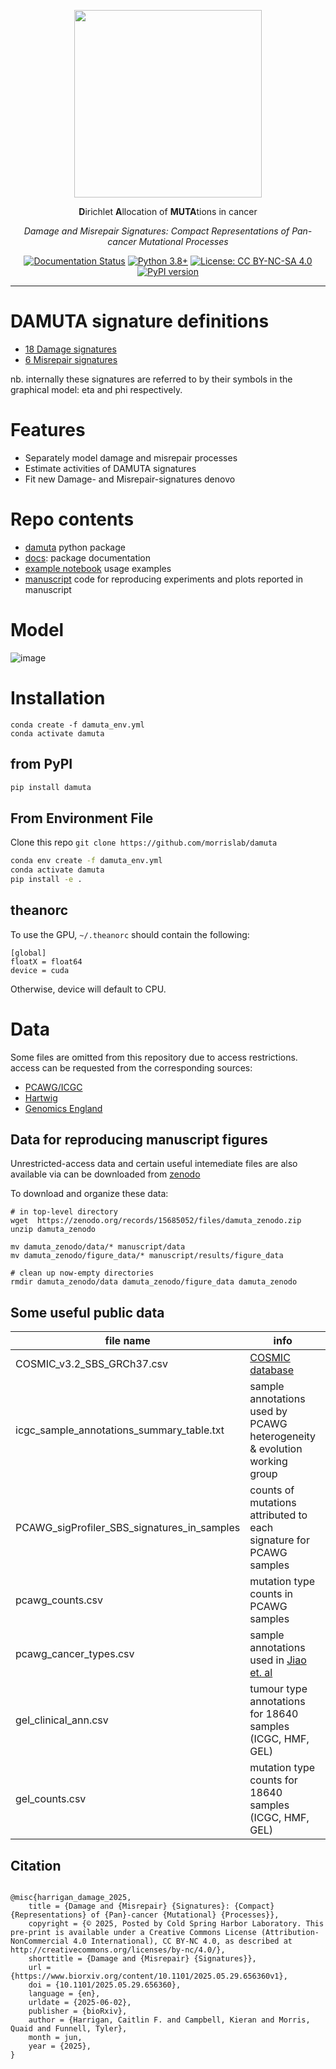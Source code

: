 
<div align="center">

<p align="center"><img src="https://github.com/user-attachments/assets/4373ce68-13ee-4f8d-a1d9-229c4be8942a" width=300px /></p>

**D**irichlet **A**llocation of **MUTA**tions in cancer 

*Damage and Misrepair Signatures: Compact Representations of Pan-cancer Mutational Processes*

[![Documentation Status](https://readthedocs.org/projects/damuta/badge/?version=latest)](https://damuta.readthedocs.io/en/latest/?badge=latest)
[![Python 3.8+](https://img.shields.io/badge/python-3.8+-blue.svg)](https://www.python.org/downloads/)
[![License: CC BY-NC-SA 4.0](https://img.shields.io/badge/License-CC%20BY--NC--SA%204.0-lightgrey.svg)](https://creativecommons.org/licenses/by-nc-sa/4.0/)
[![PyPI version](https://badge.fury.io/py/damuta.svg)](https://badge.fury.io/py/damuta) 

</div>

---


# DAMUTA signature definitions

* [18 Damage signatures](https://raw.githubusercontent.com/morrislab/damuta/refs/heads/main/docs/examples/example_data/damage_signatures.csv)
* [6 Misrepair signatures](https://raw.githubusercontent.com/morrislab/damuta/refs/heads/main/docs/examples/example_data/misrepair_signatures.csv)

nb. internally these signatures are referred to by their symbols in the graphical model: eta and phi respectively.

# Features

* Separately model damage and misrepair processes
* Estimate activities of DAMUTA signatures
* Fit new Damage- and Misrepair-signatures denovo

# Repo contents

- [damuta](./damuta) python package
- [docs](./docs): package documentation
- [example notebook](./docs/examples/) usage examples
- [manuscript](./docs/examples/) code for reproducing experiments and plots reported in manuscript


# Model


![image](https://user-images.githubusercontent.com/23587234/140100948-98f10395-2bdb-4cf5-ac8b-fd66396d8d7f.png)

# Installation



```
conda create -f damuta_env.yml
conda activate damuta
```

## from PyPI

```bash
pip install damuta
```

## From Environment File

Clone this repo `git clone https://github.com/morrislab/damuta`


```bash
conda env create -f damuta_env.yml
conda activate damuta
pip install -e .
```

## theanorc

To use the GPU, `~/.theanorc` should contain the following:

```
[global]
floatX = float64
device = cuda
```

Otherwise, device will default to CPU. 


# Data

Some files are omitted from this repository due to access restrictions. access can be requested from the corresponding sources: 

* [PCAWG/ICGC](https://platform.icgc-argo.org/)
* [Hartwig](https://www.hartwigmedicalfoundation.nl)
* [Genomics England](https://www.genomicsengland.co.uk/)


## Data for reproducing manuscript figures

Unrestricted-access data and certain useful intemediate files are also available via can be downloaded from [zenodo](https://zenodo.org/records/15685052)

To download and organize these data:

```
# in top-level directory
wget  https://zenodo.org/records/15685052/files/damuta_zenodo.zip
unzip damuta_zenodo

mv damuta_zenodo/data/* manuscript/data
mv damuta_zenodo/figure_data/* manuscript/results/figure_data

# clean up now-empty directories
rmdir damuta_zenodo/data damuta_zenodo/figure_data damuta_zenodo
```

## Some useful public data

file name | info |  source  
---       |  ---                 | --- 
COSMIC_v3.2_SBS_GRCh37.csv | [COSMIC database](https://cancer.sanger.ac.uk/signatures/downloads/)
icgc_sample_annotations_summary_table.txt | sample annotations used by PCAWG heterogeneity & evolution working group | [ICGC data portal](https://dcc.icgc.org/releases/PCAWG/evolution_and_heterogeneity)
PCAWG_sigProfiler_SBS_signatures_in_samples | counts of mutations attributed to each signature for PCAWG samples | [syn11738669.7](https://www.synapse.org/#!Synapse:syn11738669.7)
pcawg_counts.csv | mutation type counts in PCAWG samples | Derived from [syn7357330](https://www.synapse.org/#!Synapse:syn7357330)
pcawg_cancer_types.csv | sample annotations used in [Jiao et. al](https://doi.org/10.1038/s41467-019-13825-8) | Adapted from [z-scores file](https://github.com/ICGC-TCGA-PanCancer/TumorType-WGS/blob/master/pcawg_mutations_types.csv)
gel_clinical_ann.csv  | tumour type annotations for 18640 samples (ICGC, HMF, GEL)| Adapted from [Degasperi et. al](https://doi.org/10.1126/science.abl9283) table S6
gel_counts.csv  | mutation type counts for 18640 samples (ICGC, HMF, GEL) | Adapted from [Degasperi et. al](https://doi.org/10.1126/science.abl9283) table S7

## Citation

```

@misc{harrigan_damage_2025,
	title = {Damage and {Misrepair} {Signatures}: {Compact} {Representations} of {Pan}-cancer {Mutational} {Processes}},
	copyright = {© 2025, Posted by Cold Spring Harbor Laboratory. This pre-print is available under a Creative Commons License (Attribution-NonCommercial 4.0 International), CC BY-NC 4.0, as described at http://creativecommons.org/licenses/by-nc/4.0/},
	shorttitle = {Damage and {Misrepair} {Signatures}},
	url = {https://www.biorxiv.org/content/10.1101/2025.05.29.656360v1},
	doi = {10.1101/2025.05.29.656360},
	language = {en},
	urldate = {2025-06-02},
	publisher = {bioRxiv},
	author = {Harrigan, Caitlin F. and Campbell, Kieran and Morris, Quaid and Funnell, Tyler},
	month = jun,
	year = {2025},
}

```